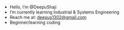- Hello, I’m @DeepuShaji
- I’m currently learning Industrial & Systems Engineering 
- Reach me at: deepus1302@gmail.com
- Beginner/learning coding


